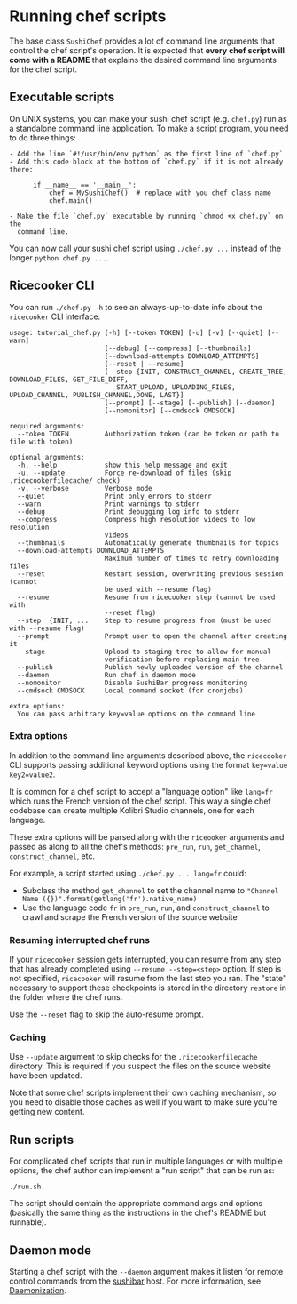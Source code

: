 Running chef scripts
====================
The base class `SushiChef` provides a lot of command line arguments that control
the chef script's operation. It is expected that **every chef script will come
with a README** that explains the desired command line arguments for the chef script.


Executable scripts
------------------
On UNIX systems, you can make your sushi chef script (e.g. `chef.py`) run as a
standalone command line application. To make a script program, you need to do three things:

    - Add the line `#!/usr/bin/env python` as the first line of `chef.py`
    - Add this code block at the bottom of `chef.py` if it is not already there:

          if __name__ == '__main__':
              chef = MySushiChef()  # replace with you chef class name
              chef.main()

    - Make the file `chef.py` executable by running `chmod +x chef.py` on the
      command line.

You can now call your sushi chef script using `./chef.py ...` instead of the longer
`python chef.py ...`.



Ricecooker CLI
--------------
You can run `./chef.py -h` to see an always-up-to-date info about the `ricecooker` CLI interface:

    usage: tutorial_chef.py [-h] [--token TOKEN] [-u] [-v] [--quiet] [--warn]
                            [--debug] [--compress] [--thumbnails]
                            [--download-attempts DOWNLOAD_ATTEMPTS]
                            [--reset | --resume]
                            [--step {INIT, CONSTRUCT_CHANNEL, CREATE_TREE, DOWNLOAD_FILES, GET_FILE_DIFF,
                               START_UPLOAD, UPLOADING_FILES, UPLOAD_CHANNEL, PUBLISH_CHANNEL,DONE, LAST}]
                            [--prompt] [--stage] [--publish] [--daemon]
                            [--nomonitor] [--cmdsock CMDSOCK]
                        
    required arguments:
      --token TOKEN         Authorization token (can be token or path to file with token)

    optional arguments:
      -h, --help            show this help message and exit
      -u, --update          Force re-download of files (skip .ricecookerfilecache/ check)
      -v, --verbose         Verbose mode
      --quiet               Print only errors to stderr
      --warn                Print warnings to stderr
      --debug               Print debugging log info to stderr
      --compress            Compress high resolution videos to low resolution
                            videos
      --thumbnails          Automatically generate thumbnails for topics
      --download-attempts DOWNLOAD_ATTEMPTS
                            Maximum number of times to retry downloading files
      --reset               Restart session, overwriting previous session (cannot
                            be used with --resume flag)
      --resume              Resume from ricecooker step (cannot be used with
                            --reset flag)
      --step  {INIT, ...    Step to resume progress from (must be used with --resume flag)
      --prompt              Prompt user to open the channel after creating it
      --stage               Upload to staging tree to allow for manual
                            verification before replacing main tree
      --publish             Publish newly uploaded version of the channel
      --daemon              Run chef in daemon mode
      --nomonitor           Disable SushiBar progress monitoring
      --cmdsock CMDSOCK     Local command socket (for cronjobs)

    extra options:
      You can pass arbitrary key=value options on the command line


### Extra options
In addition to the command line arguments described above, the `ricecooker` CLI
supports passing additional keyword options using the format `key=value key2=value2`.

It is common for a chef script to accept a "language option" like `lang=fr` which
runs the French version of the chef script. This way a single chef codebase can
create multiple Kolibri Studio channels, one for each language.

These extra options will be parsed along with the `riceooker` arguments and
passed as along to all the chef's methods: `pre_run`, `run`, `get_channel`,
`construct_channel`, etc.

For example, a script started using `./chef.py ... lang=fr` could:
  - Subclass the method `get_channel` to set the channel name to
    `"Channel Name ({})".format(getlang('fr').native_name)`
  - Use the language code `fr` in `pre_run`, `run`, and `construct_channel` to
    crawl and scrape the French version of the source website


### Resuming interrupted chef runs
If your `ricecooker` session gets interrupted, you can resume from any step that
has already completed using `--resume --step=<step>` option.
If step is not specified, `ricecooker` will resume from the last step you ran.
The "state" necessary to support these checkpoints is stored in the directory
`restore` in the folder where the chef runs.

Use the `--reset` flag to skip the auto-resume prompt.


### Caching
Use `--update` argument to skip checks for the `.ricecookerfilecache` directory.
This is required if you suspect the files on the source website have been updated.

Note that some chef scripts implement their own caching mechanism, so you need
to disable those caches as well if you want to make sure you're getting new content.



Run scripts
-----------
For complicated chef scripts that run in multiple languages or with multiple
options, the chef author can implement a "run script" that can be run as:

    ./run.sh

The script should contain the appropriate command args and options (basically the
same thing as the instructions in the chef's README but runnable).



Daemon mode
-----------
Starting a chef script with the `--daemon` argument makes it listen for remote
control commands from the [sushibar](https://sushibar.learningequality.org/) host.
For more information, see [Daemonization](developer/daemonization).


